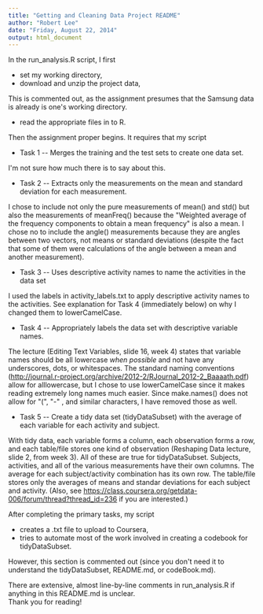 ```yaml
---
title: "Getting and Cleaning Data Project README"
author: "Robert Lee"
date: "Friday, August 22, 2014"
output: html_document
---
```


In the run_analysis.R script, I first

- set my working directory,
- download and unzip the project data,

This is commented out, as the assignment presumes that the Samsung data is already is one's working directory.  

- read the appropriate files in to R.  

Then the assignment proper begins.  It requires that my script  

- Task 1 -- Merges the training and the test sets to create one data set.  

I'm not sure how much there is to say about this.  

- Task 2 -- Extracts only the measurements on the mean and standard deviation for each measurement. 
  
I chose to include not only the pure measurements of mean() and std() but also the measurements of meanFreq() because the "Weighted average of the frequency components to obtain a mean frequency" is also a mean.  I chose no to include the angle() measurements because they are angles between two vectors, not means or standard deviations (despite the fact that some of them were calculations of the angle between a mean and another measurement).  

- Task 3 -- Uses descriptive activity names to name the activities in the data set

I used the labels in activity_labels.txt to apply descriptive activity names to the activities.  See explanation for Task 4 (immediately below) on why I changed them to lowerCamelCase.  

- Task 4 -- Appropriately labels the data set with descriptive variable names. 

The lecture (Editing Text Variables, slide 16, week 4) states that variable names should be all lowercase *when possible* and not have any underscores, dots, or whitespaces.  The standard naming conventions (http://journal.r-project.org/archive/2012-2/RJournal_2012-2_Baaaath.pdf) allow for alllowercase, but I chose to use lowerCamelCase since it makes reading extremely long names much easier.  Since make.names() does not allow for "(", "-"
, and similar characters, I have removed those as well.  

- Task 5 -- Create a tidy data set (tidyDataSubset) with the average of each 
  variable for each activity and subject.  
  
With tidy data, each variable forms a column, each observation forms a row, and each table/file stores one kind of observation (Reshaping Data lecture, slide 2, from week 3).  All of these are true for tidyDataSubset.  Subjects, activities, and all of the various measurements have their own columns.  The average for each subject/activity combination has its own row.  The table/file stores only the averages of means and standar deviations for each subject and activity.  (Also, see https://class.coursera.org/getdata-006/forum/thread?thread_id=236 if you are interested.)

After completing the primary tasks, my script

- creates a .txt file to upload to Coursera,
- tries to automate most of the work involved in creating a codebook for tidyDataSubset.

However, this section is commented out (since you don't need it to understand the tidyDataSubset, README.md, or codeBook.md).  

There are extensive, almost line-by-line comments in run_analysis.R if anything in this README.md is unclear.  
Thank you for reading!
